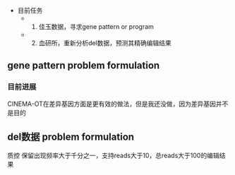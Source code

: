 - 目前任务
	- 1. 佳玉数据，寻求gene pattern or program
	- 2. 血研所，重新分析del数据，预测其精确编辑结果
## gene pattern problem formulation


### 目前进展

CINEMA-OT在差异基因方面是更有效的做法，但是我还没做，因为差异基因并不是目的


## del数据  problem formulation

质控
保留出现频率大于千分之一，支持reads大于10，总reads大于100的编辑结果


